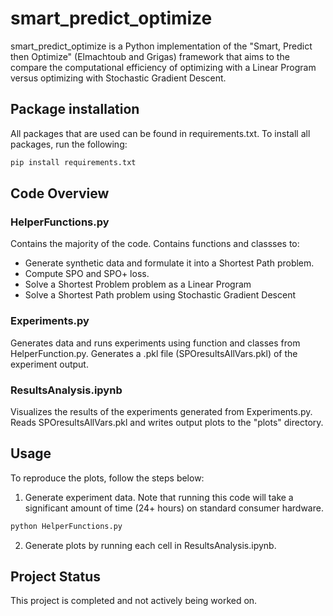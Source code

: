 # smart_predict_optimize

smart_predict_optimize is a Python implementation of the "Smart, Predict then Optimize" (Elmachtoub and Grigas) framework that aims to the compare the computational efficiency of optimizing with a Linear Program versus optimizing with Stochastic Gradient Descent.

## Package installation

All packages that are used can be found in requirements.txt. To install all packages, run the following:
```bash
pip install requirements.txt
```

## Code Overview

### HelperFunctions.py
Contains the majority of the code. Contains functions and classses to:
- Generate synthetic data and formulate it into a Shortest Path problem.
- Compute SPO and SPO+ loss.
- Solve a Shortest Problem problem as a Linear Program
- Solve a Shortest Path problem using Stochastic Gradient Descent

### Experiments.py
Generates data and runs experiments using function and classes from HelperFunction.py. Generates a .pkl file (SPOresultsAllVars.pkl) of the experiment output. 

### ResultsAnalysis.ipynb 
Visualizes the results of the experiments generated from Experiments.py. Reads SPOresultsAllVars.pkl and writes output plots to the "plots" directory. 

## Usage

To reproduce the plots, follow the steps below: 
1. Generate experiment data. Note that running this code will take a significant amount of time (24+ hours) on standard consumer hardware. 

```bash
python HelperFunctions.py 
```
2. Generate plots by running each cell in ResultsAnalysis.ipynb. 

## Project Status 

This project is completed and not actively being worked on. 
